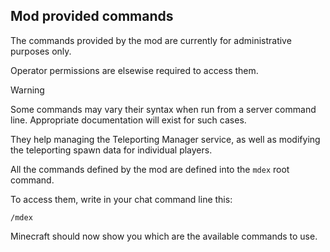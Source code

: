 

## Mod provided commands

The commands provided by the mod are currently for administrative purposes only.

Operator permissions are elsewise required to access them.

> [!WARNING]
Some commands may vary their syntax when run from a server command line.
Appropriate documentation will exist for such cases.

They help managing the Teleporting Manager service, as well as modifying the teleporting
spawn data for individual players.


All the commands defined by the mod are defined into the `mdex` root command.

To access them, write in your chat command line this:

~~~
/mdex
~~~

Minecraft should now show you which are the available commands to use.


